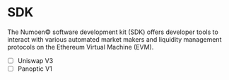 # SDK 

The Numoen© software development kit (SDK) offers developer tools to interact with various automated market makers and liquidity management protocols on the Ethereum Virtual Machine (EVM).

- [ ] Uniswap V3 
- [ ] Panoptic V1
